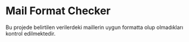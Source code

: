 # Mail Format Checker
Bu projede belirtilen verilerdeki maillerin uygun formatta olup olmadıkları kontrol edilmektedir.
